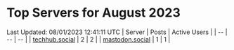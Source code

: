 # Top Servers for August 2023
Last Updated: 08/01/2023 12:41:11 UTC
| Server | Posts | Active Users |
| -- | -- | -- |
| [techhub.social](https://techhub.social/tags/PowerShell) | 2 | 2 |
| [mastodon.social](https://mastodon.social/tags/PowerShell) | 1 | 1 |
